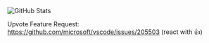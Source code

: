 ![GitHub Stats](https://github-readme-stats.vercel.app/api?username=RedCMD&show_icons=true&theme=monokai)

Upvote Feature Request: https://github.com/microsoft/vscode/issues/205503 (react with 👍)
